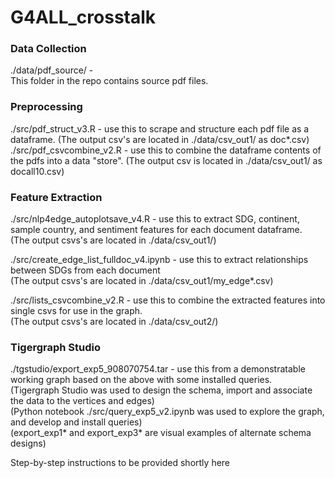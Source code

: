# G4ALL_crosstalk

### Data Collection
./data/pdf_source/  -  
This folder in the repo contains source pdf files.

### Preprocessing  
./src/pdf_struct_v3.R - use this to scrape and structure each pdf file as a dataframe.
(The output csv's are located in ./data/csv_out1/ as doc*.csv)
./src/pdf_csvcombine_v2.R - use this to combine the dataframe contents of the pdfs into a data "store".
(The output csv is located in ./data/csv_out1/ as docall10.csv)

### Feature Extraction
./src/nlp4edge_autoplotsave_v4.R - use this to extract SDG, continent, sample country, and sentiment features for each document dataframe.  
(The output csvs's are located in ./data/csv_out1/)  

./src/create_edge_list_fulldoc_v4.ipynb - use this to extract relationships between SDGs from each document  
(The output csvs's are located in ./data/csv_out1/my_edge*.csv)  

./src/lists_csvcombine_v2.R - use this to combine the extracted features into single csvs for use in the graph.  
(The output csvs's are located in ./data/csv_out2/)  

### Tigergraph Studio  
./tgstudio/export_exp5_908070754.tar - use this from a demonstratable working graph based on the above with some installed queries.  
(Tigergraph Studio was used to design the schema, import and associate the data to the vertices and edges)   
(Python notebook ./src/query_exp5_v2.ipynb was used to explore the graph, and develop and install queries)  
(export_exp1* and export_exp3* are visual examples of alternate schema designs)  

Step-by-step instructions to be provided shortly here
